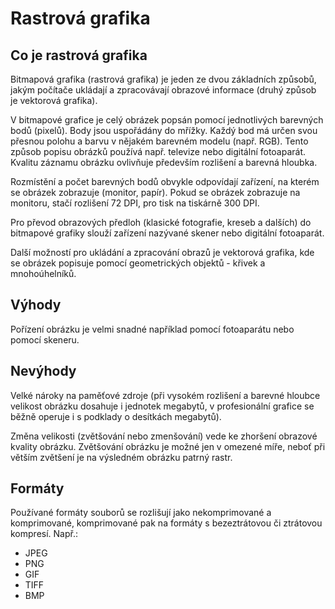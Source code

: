 # Rastrová grafika

## Co je rastrová grafika

Bitmapová grafika (rastrová grafika) je jeden ze dvou základních způsobů, jakým počítače ukládají a zpracovávají obrazové informace (druhý způsob je vektorová grafika).

V bitmapové grafice je celý obrázek popsán pomocí jednotlivých barevných bodů (pixelů). Body jsou uspořádány do mřížky. Každý bod má určen svou přesnou polohu a barvu v nějakém barevném modelu (např. RGB). Tento způsob popisu obrázků používá např. televize nebo digitální fotoaparát. Kvalitu záznamu obrázku ovlivňuje především rozlišení a barevná hloubka.

Rozmístění a počet barevných bodů obvykle odpovídají zařízení, na kterém se obrázek zobrazuje (monitor, papír). Pokud se obrázek zobrazuje na monitoru, stačí rozlišení 72 DPI, pro tisk na tiskárně 300 DPI.

Pro převod obrazových předloh (klasické fotografie, kreseb a dalších) do bitmapové grafiky slouží zařízení nazývané skener nebo digitální fotoaparát.

Další možností pro ukládání a zpracování obrazů je vektorová grafika, kde se obrázek popisuje pomocí geometrických objektů - křivek a mnohoúhelníků.

## Výhody

Pořízení obrázku je velmi snadné například pomocí fotoaparátu nebo pomocí skeneru.

## Nevýhody

Velké nároky na paměťové zdroje (při vysokém rozlišení a barevné hloubce velikost obrázku dosahuje i jednotek megabytů, v profesionální grafice se běžně operuje i s podklady o desítkách megabytů).

Změna velikosti (zvětšování nebo zmenšování) vede ke zhoršení obrazové kvality obrázku. Zvětšování obrázku je možné jen v omezené míře, neboť při větším zvětšení je na výsledném obrázku patrný rastr.

## Formáty

Používané formáty souborů se rozlišují jako nekomprimované a komprimované, komprimované pak na formáty s bezeztrátovou či ztrátovou kompresí. Např.:

- JPEG
- PNG
- GIF
- TIFF
- BMP
